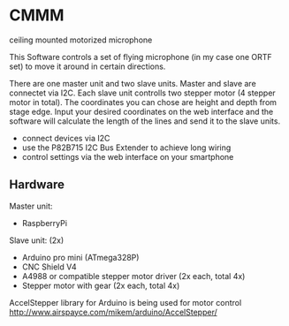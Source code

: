 # CMMM
ceiling mounted motorized microphone

This Software controls a set of flying microphone (in my case one ORTF set) to move it around in certain directions.

There are one master unit and two slave units. Master and slave are connectet via I2C. Each slave unit controlls two stepper motor (4 stepper motor in total).
The coordinates you can chose are height and depth from stage edge. Input your desired coordinates on the web interface and the software will calculate the length of the lines and send it to the slave units.
- connect devices via I2C
- use the P82B715 I2C Bus Extender to achieve long wiring
- control settings via the web interface on your smartphone

## Hardware

Master unit:
- RaspberryPi

Slave unit: (2x)
- Arduino pro mini (ATmega328P)
- CNC Shield V4
- A4988 or compatible stepper motor driver (2x each, total 4x)
- Stepper motor with gear (2x each, total 4x)

AccelStepper library for Arduino is being used for motor control
http://www.airspayce.com/mikem/arduino/AccelStepper/